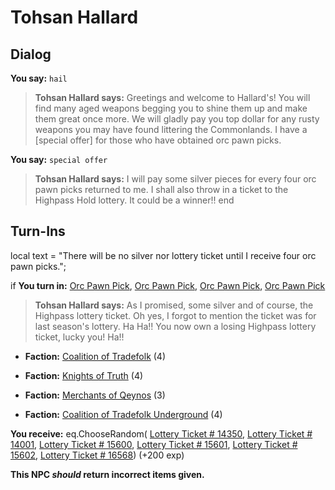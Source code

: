 # Tohsan Hallard
## Dialog

**You say:** `hail`



>**Tohsan Hallard says:** Greetings and welcome to Hallard's!  You will find many aged weapons begging you to shine them up and make them great once more.  We will gladly pay you top dollar for any rusty weapons you may have found littering the Commonlands.  I have a [special offer] for those who have obtained orc pawn picks.

**You say:** `special offer`



>**Tohsan Hallard says:** I will pay some silver pieces for every four orc pawn picks returned to me.  I shall also throw in a ticket to the Highpass Hold lottery.  It could be a winner!!
end

## Turn-Ins



local text = "There will be no silver nor lottery ticket until I receive four orc pawn picks.";


if **You turn in:** [Orc Pawn Pick](/item/13885), [Orc Pawn Pick](/item/13885), [Orc Pawn Pick](/item/13885), [Orc Pawn Pick](/item/13885)


>**Tohsan Hallard says:** As I promised, some silver and of course, the Highpass lottery ticket. Oh yes, I forgot to mention the ticket was for last season's lottery. Ha Ha!! You now own a losing Highpass lottery ticket, lucky you! Ha!!


* __Faction:__ [Coalition of Tradefolk](/faction/229) (4)


* __Faction:__ [Knights of Truth](/faction/281) (4)


* __Faction:__ [Merchants of Qeynos](/faction/291) (3)


* __Faction:__ [Coalition of Tradefolk Underground](/faction/336) (4)


 **You receive:** eq.ChooseRandom( [Lottery Ticket \# 14350](/item/12264), [Lottery Ticket \# 14001](/item/12265), [Lottery Ticket \# 15600](/item/12261), [Lottery Ticket \# 15601](/item/12262), [Lottery Ticket \# 15602](/item/12263), [Lottery Ticket \# 16568](/item/12266)) (+200 exp)

**This NPC *should* return incorrect items given.**




